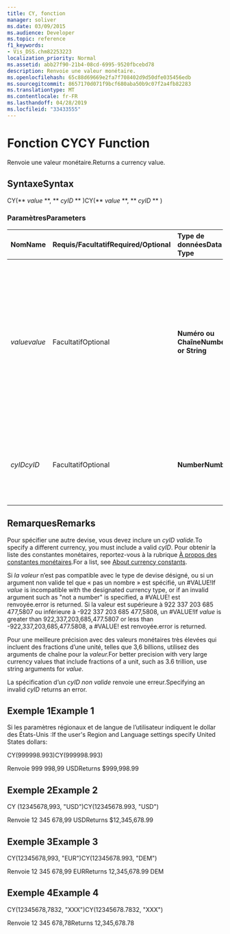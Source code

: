 ```yaml
---
title: CY, fonction
manager: soliver
ms.date: 03/09/2015
ms.audience: Developer
ms.topic: reference
f1_keywords:
- Vis_DSS.chm82253223
localization_priority: Normal
ms.assetid: abb27f90-21b4-08cd-6995-9520fbcebd78
description: Renvoie une valeur monétaire.
ms.openlocfilehash: 65c88d69669e2fa7f708402d9d50dfe035456edb
ms.sourcegitcommit: 8657170d071f9bcf680aba50b9c07f2a4fb82283
ms.translationtype: MT
ms.contentlocale: fr-FR
ms.lasthandoff: 04/28/2019
ms.locfileid: "33433555"
---
```

# <a name="cy-function"></a><span data-ttu-id="97e6f-103">Fonction CY</span><span class="sxs-lookup"><span data-stu-id="97e6f-103">CY Function</span></span>

<span data-ttu-id="97e6f-104">Renvoie une valeur monétaire.</span><span class="sxs-lookup"><span data-stu-id="97e6f-104">Returns a currency value.</span></span>
  
## <a name="syntax"></a><span data-ttu-id="97e6f-105">Syntaxe</span><span class="sxs-lookup"><span data-stu-id="97e6f-105">Syntax</span></span>

<span data-ttu-id="97e6f-106">CY(\*\* *value* \*\*, \*\* *cyID* \*\* )</span><span class="sxs-lookup"><span data-stu-id="97e6f-106">CY(\*\* *value* \*\*, \*\* *cyID* \*\* )</span></span> 
  
### <a name="parameters"></a><span data-ttu-id="97e6f-107">Paramètres</span><span class="sxs-lookup"><span data-stu-id="97e6f-107">Parameters</span></span>

|<span data-ttu-id="97e6f-108">**Nom**</span><span class="sxs-lookup"><span data-stu-id="97e6f-108">**Name**</span></span>|<span data-ttu-id="97e6f-109">**Requis/Facultatif**</span><span class="sxs-lookup"><span data-stu-id="97e6f-109">**Required/Optional**</span></span>|<span data-ttu-id="97e6f-110">**Type de données**</span><span class="sxs-lookup"><span data-stu-id="97e6f-110">**Data Type**</span></span>|<span data-ttu-id="97e6f-111">**Description**</span><span class="sxs-lookup"><span data-stu-id="97e6f-111">**Description**</span></span>|
|:-----|:-----|:-----|:-----|
| <span data-ttu-id="97e6f-112">_value_</span><span class="sxs-lookup"><span data-stu-id="97e6f-112">_value_</span></span> <br/> |<span data-ttu-id="97e6f-113">Facultatif</span><span class="sxs-lookup"><span data-stu-id="97e6f-113">Optional</span></span>  <br/> |<span data-ttu-id="97e6f-114">**Numéro ou Chaîne**</span><span class="sxs-lookup"><span data-stu-id="97e6f-114">**Number or String**</span></span> <br/> |<span data-ttu-id="97e6f-115">Nombre ou chaîne qui inclut une mise en forme spécifique à la devise.</span><span class="sxs-lookup"><span data-stu-id="97e6f-115">A number or a string that includes currency-specific formatting.</span></span> <span data-ttu-id="97e6f-116">Si elle n’est pas spécifiée, la valeur monétaire est mise en forme en fonction du style monétaire dans les paramètres région et langue du système.</span><span class="sxs-lookup"><span data-stu-id="97e6f-116">If not specified, the currency value is formatted according to the currency style in the system's Region and Language settings.</span></span>  <br/> |
| <span data-ttu-id="97e6f-117">_cyID_</span><span class="sxs-lookup"><span data-stu-id="97e6f-117">_cyID_</span></span> <br/> |<span data-ttu-id="97e6f-118">Facultatif</span><span class="sxs-lookup"><span data-stu-id="97e6f-118">Optional</span></span>  <br/> |<span data-ttu-id="97e6f-119">**Number**</span><span class="sxs-lookup"><span data-stu-id="97e6f-119">**Number**</span></span> <br/> |<span data-ttu-id="97e6f-120">ID monétaire numérique ou chaîne entre deux caractères pour l’abréviation ISO 4217.</span><span class="sxs-lookup"><span data-stu-id="97e6f-120">A numeric currency ID or a three-character quoted string for the ISO 4217 abbreviation.</span></span>  <br/> |
   
## <a name="remarks"></a><span data-ttu-id="97e6f-121">Remarques</span><span class="sxs-lookup"><span data-stu-id="97e6f-121">Remarks</span></span>

<span data-ttu-id="97e6f-122">Pour spécifier une autre devise, vous devez inclure un _cyID valide._</span><span class="sxs-lookup"><span data-stu-id="97e6f-122">To specify a different currency, you must include a valid  _cyID_.</span></span> <span data-ttu-id="97e6f-123">Pour obtenir la liste des constantes monétaires, reportez-vous à la rubrique [À propos des constantes monétaires](about-currency-constants.md).</span><span class="sxs-lookup"><span data-stu-id="97e6f-123">For a list, see [About currency constants](about-currency-constants.md).</span></span>
  
<span data-ttu-id="97e6f-124">Si  _la valeur_ n’est pas compatible avec le type de devise désigné, ou si un argument non valide tel que « pas un nombre » est spécifié, un #VALUE!</span><span class="sxs-lookup"><span data-stu-id="97e6f-124">If  _value_ is incompatible with the designated currency type, or if an invalid argument such as "not a number" is specified, a #VALUE!</span></span> <span data-ttu-id="97e6f-125">est renvoyée.</span><span class="sxs-lookup"><span data-stu-id="97e6f-125">error is returned.</span></span> <span data-ttu-id="97e6f-126">Si  la valeur est supérieure à 922 337 203 685 477,5807 ou inférieure à -922 337 203 685 477,5808, un #VALUE!</span><span class="sxs-lookup"><span data-stu-id="97e6f-126">If  _value_ is greater than 922,337,203,685,477.5807 or less than -922,337,203,685,477.5808, a #VALUE!</span></span> <span data-ttu-id="97e6f-127">est renvoyée.</span><span class="sxs-lookup"><span data-stu-id="97e6f-127">error is returned.</span></span> 
  
<span data-ttu-id="97e6f-128">Pour une meilleure précision avec des valeurs monétaires très élevées qui incluent des fractions d’une unité, telles que 3,6 billions, utilisez des arguments de chaîne pour la _valeur._</span><span class="sxs-lookup"><span data-stu-id="97e6f-128">For better precision with very large currency values that include fractions of a unit, such as 3.6 trillion, use string arguments for  _value_.</span></span>
  
<span data-ttu-id="97e6f-129">La spécification d’un  _cyID non valide_ renvoie une erreur.</span><span class="sxs-lookup"><span data-stu-id="97e6f-129">Specifying an invalid  _cyID_ returns an error.</span></span> 
  
## <a name="example-1"></a><span data-ttu-id="97e6f-130">Exemple 1</span><span class="sxs-lookup"><span data-stu-id="97e6f-130">Example 1</span></span>

<span data-ttu-id="97e6f-131">Si les paramètres régionaux et de langue de l’utilisateur indiquent le dollar des États-Unis :</span><span class="sxs-lookup"><span data-stu-id="97e6f-131">If the user's Region and Language settings specify United States dollars:</span></span>
  
<span data-ttu-id="97e6f-132">CY(999998.993)</span><span class="sxs-lookup"><span data-stu-id="97e6f-132">CY(999998.993)</span></span>
  
<span data-ttu-id="97e6f-133">Renvoie 999 998,99 USD</span><span class="sxs-lookup"><span data-stu-id="97e6f-133">Returns $999,998.99</span></span>
  
## <a name="example-2"></a><span data-ttu-id="97e6f-134">Exemple 2</span><span class="sxs-lookup"><span data-stu-id="97e6f-134">Example 2</span></span>

<span data-ttu-id="97e6f-135">CY (12345678,993, "USD")</span><span class="sxs-lookup"><span data-stu-id="97e6f-135">CY(12345678.993, "USD")</span></span>
  
<span data-ttu-id="97e6f-136">Renvoie 12 345 678,99 USD</span><span class="sxs-lookup"><span data-stu-id="97e6f-136">Returns $12,345,678.99</span></span>
  
## <a name="example-3"></a><span data-ttu-id="97e6f-137">Exemple 3</span><span class="sxs-lookup"><span data-stu-id="97e6f-137">Example 3</span></span>

<span data-ttu-id="97e6f-138">CY(12345678,993, "EUR")</span><span class="sxs-lookup"><span data-stu-id="97e6f-138">CY(12345678.993, "DEM")</span></span>
  
<span data-ttu-id="97e6f-139">Renvoie 12 345 678,99 EUR</span><span class="sxs-lookup"><span data-stu-id="97e6f-139">Returns 12,345,678.99 DEM</span></span>
  
## <a name="example-4"></a><span data-ttu-id="97e6f-140">Exemple 4</span><span class="sxs-lookup"><span data-stu-id="97e6f-140">Example 4</span></span>

<span data-ttu-id="97e6f-141">CY(12345678,7832, "XXX")</span><span class="sxs-lookup"><span data-stu-id="97e6f-141">CY(12345678.7832, "XXX")</span></span>
  
<span data-ttu-id="97e6f-142">Renvoie 12 345 678,78</span><span class="sxs-lookup"><span data-stu-id="97e6f-142">Returns 12,345,678.78</span></span>
  

